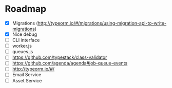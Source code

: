 # Roadmap

* [x] Migrations (http://typeorm.io/#/migrations/using-migration-api-to-write-migrations)
* [x] Nice debug
* [ ] CLI interface
* [ ] worker.js
* [ ] queues.js
* [ ] https://github.com/typestack/class-validator
* [ ] https://github.com/agenda/agenda#job-queue-events
* [ ] http://typeorm.io/#/
* [ ] Email Service
* [ ] Asset Service